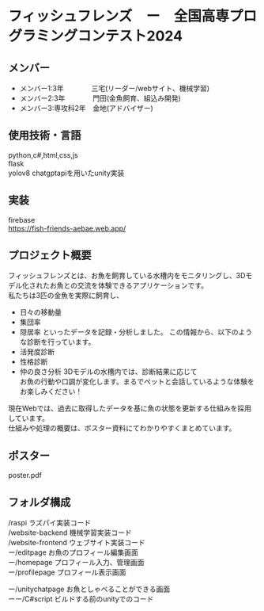 # フィッシュフレンズ　ー　全国高専プログラミングコンテスト2024

## メンバー
- メンバー1:3年　　　　三宅(リーダー/webサイト、機械学習)
- メンバー2:3年　　　　門田(金魚飼育、組込み開発)
- メンバー3:専攻科2年　金地(アドバイザー)

## 使用技術・言語
python,c#,html,css,js  
flask  
yolov8
chatgptapiを用いたunity実装

## 実装
firebase  
https://fish-friends-aebae.web.app/



## プロジェクト概要
フィッシュフレンズとは、お魚を飼育している水槽内をモニタリングし、3Dモデル化されたお魚との交流を体験できるアプリケーションです。  
私たちは3匹の金魚を実際に飼育し、
- 日々の移動量
- 集団率
- 隠居率
といったデータを記録・分析しました。
この情報から、以下のような診断を行っています。
- 活発度診断
- 性格診断
- 仲の良さ分析
3Dモデルの水槽内では、診断結果に応じて  
お魚の行動や口調が変化します。まるでペットと会話しているような体験をお楽しみください！  

現在Webでは、過去に取得したデータを基に魚の状態を更新する仕組みを採用しています。  
仕組みや処理の概要は、ポスター資料にてわかりやすくまとめています。

## ポスター
poster.pdf

## フォルダ構成
/raspi ラズパイ実装コード  
/website-backend 機械学習実装コード  
/website-frontend ウェブサイト実装コード   
ー/editpage お魚のプロフィール編集画面  
ー/homepage プロフィール入力、管理画面  
ー/profilepage プロフィール表示画面   
  
ー/unitychatpage お魚としゃべることができる画面  
ーー/C#script ビルドする前のunityでのコード

